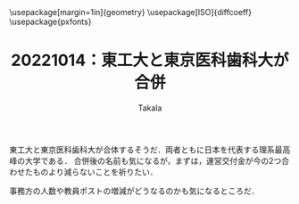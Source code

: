 ﻿---
title: 20221014：東工大と東京医科歯科大が合併
yesterday: 20221013
tomorrow: 20221015
days: 22
author: Takala
header-includes:
  - \usepackage[margin=1in]{geometry}
  - \usepackage[ISO]{diffcoeff}
  - \usepackage{pxfonts}
---


東工大と東京医科歯科大が合体するそうだ．両者ともに日本を代表する理系最高峰の大学である．
合併後の名前も気になるが，まずは，運営交付金が今の2つ合わせたものより減らないことを祈りたい．


事務方の人数や教員ポストの増減がどうなるのかも気になるところだ．


